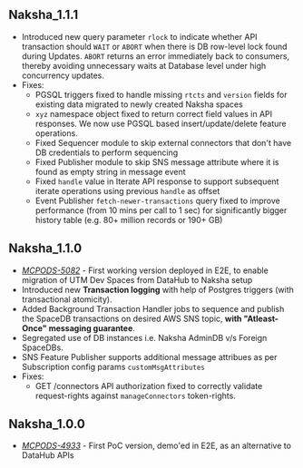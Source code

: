 ## Naksha_1.1.1

- Introduced new query parameter `rlock` to indicate whether API transaction should `WAIT` or `ABORT` when there is DB row-level lock found during Updates.
  `ABORT` returns an error immediately back to consumers, thereby avoiding unnecessary waits at Database level under high concurrency updates. 
- Fixes:
  - PGSQL triggers fixed to handle missing `rtcts` and `version` fields for existing data migrated to newly created Naksha spaces
  - `xyz` namespace object fixed to return correct field values in API responses. We now use PGSQL based insert/update/delete feature operations.
  - Fixed Sequencer module to skip external connectors that don't have DB credentials to perform sequencing
  - Fixed Publisher module to skip SNS message attribute where it is found as empty string in message event
  - Fixed `handle` value in Iterate API response to support subsequent iterate operations using previous `handle` as offset
  - Event Publisher `fetch-newer-transactions` query fixed to improve performance (from 10 mins per call to 1 sec) for significantly bigger history table (e.g. 80+ million records or 190+ GB)

## Naksha_1.1.0

- *[MCPODS-5082](https://devzone.it.here.com/jira/browse/MCPODS-5082)* - First working version deployed in E2E, to enable migration of UTM Dev Spaces from DataHub to Naksha setup
- Introduced new **Transaction logging** with help of Postgres triggers (with transactional atomicity).
- Added Background Transaction Handler jobs to sequence and publish the SpaceDB transactions on desired AWS SNS topic, **with "Atleast-Once" messaging guarantee**.
- Segregated use of DB instances i.e. Naksha AdminDB v/s Foreign SpaceDBs.
- SNS Feature Publisher supports additional message attribues as per Subscription config params `customMsgAttributes`
- Fixes: 
    - GET /connectors API authorization fixed to correctly validate request-rights against `manageConnectors` token-rights.


## Naksha_1.0.0

- *[MCPODS-4933](https://devzone.it.here.com/jira/browse/MCPODS-4933)* - First PoC version, demo'ed in E2E, as an alternative to DataHub APIs

